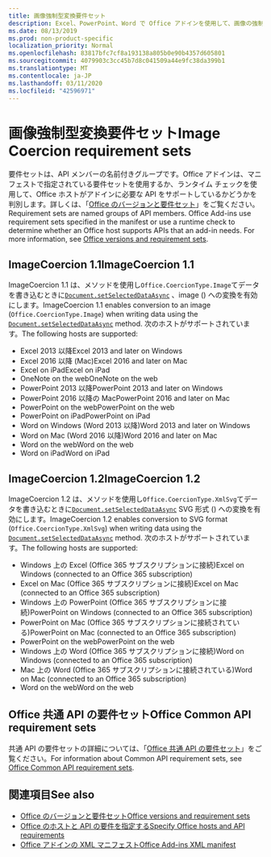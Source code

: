 ```yaml
---
title: 画像強制型変換要件セット
description: Excel、PowerPoint、Word で Office アドインを使用して、画像の強制型変換の要件セットをサポートします。
ms.date: 08/13/2019
ms.prod: non-product-specific
localization_priority: Normal
ms.openlocfilehash: 83817bfc7cf8a193138a805b0e90b4357d605801
ms.sourcegitcommit: 4079903c3cc45b7d8c041509a44e9fc38da399b1
ms.translationtype: MT
ms.contentlocale: ja-JP
ms.lasthandoff: 03/11/2020
ms.locfileid: "42596971"
---
```

# <a name="image-coercion-requirement-sets"></a><span data-ttu-id="0aafe-103">画像強制型変換要件セット</span><span class="sxs-lookup"><span data-stu-id="0aafe-103">Image Coercion requirement sets</span></span>

<span data-ttu-id="0aafe-p101">要件セットは、API メンバーの名前付きグループです。Office アドインは、マニフェストで指定されている要件セットを使用するか、ランタイム チェックを使用して、Office ホストがアドインに必要な API をサポートしているかどうかを判別します。詳しくは、「[Office のバージョンと要件セット](../../develop/office-versions-and-requirement-sets.md)」をご覧ください。</span><span class="sxs-lookup"><span data-stu-id="0aafe-p101">Requirement sets are named groups of API members. Office Add-ins use requirement sets specified in the manifest or use a runtime check to determine whether an Office host supports APIs that an add-in needs. For more information, see [Office versions and requirement sets](../../develop/office-versions-and-requirement-sets.md).</span></span>

## <a name="imagecoercion-11"></a><span data-ttu-id="0aafe-107">ImageCoercion 1.1</span><span class="sxs-lookup"><span data-stu-id="0aafe-107">ImageCoercion 1.1</span></span>

<span data-ttu-id="0aafe-108">ImageCoercion 1.1 は、メソッドを使用し`Office.CoercionType.Image`てデータを書き込むときに[`Document.setSelectedDataAsync`](/javascript/api/office/office.document#setselecteddataasync-data--options--callback-) 、image () への変換を有効にします。</span><span class="sxs-lookup"><span data-stu-id="0aafe-108">ImageCoercion 1.1 enables conversion to an image (`Office.CoercionType.Image`) when writing data using the [`Document.setSelectedDataAsync`](/javascript/api/office/office.document#setselecteddataasync-data--options--callback-) method.</span></span> <span data-ttu-id="0aafe-109">次のホストがサポートされています。</span><span class="sxs-lookup"><span data-stu-id="0aafe-109">The following hosts are supported:</span></span>

- <span data-ttu-id="0aafe-110">Excel 2013 以降</span><span class="sxs-lookup"><span data-stu-id="0aafe-110">Excel 2013 and later on Windows</span></span>
- <span data-ttu-id="0aafe-111">Excel 2016 以降 (Mac)</span><span class="sxs-lookup"><span data-stu-id="0aafe-111">Excel 2016 and later on Mac</span></span>
- <span data-ttu-id="0aafe-112">Excel on iPad</span><span class="sxs-lookup"><span data-stu-id="0aafe-112">Excel on iPad</span></span>
- <span data-ttu-id="0aafe-113">OneNote on the web</span><span class="sxs-lookup"><span data-stu-id="0aafe-113">OneNote on the web</span></span>
- <span data-ttu-id="0aafe-114">PowerPoint 2013 以降</span><span class="sxs-lookup"><span data-stu-id="0aafe-114">PowerPoint 2013 and later on Windows</span></span>
- <span data-ttu-id="0aafe-115">PowerPoint 2016 以降の Mac</span><span class="sxs-lookup"><span data-stu-id="0aafe-115">PowerPoint 2016 and later on Mac</span></span>
- <span data-ttu-id="0aafe-116">PowerPoint on the web</span><span class="sxs-lookup"><span data-stu-id="0aafe-116">PowerPoint on the web</span></span>
- <span data-ttu-id="0aafe-117">PowerPoint on iPad</span><span class="sxs-lookup"><span data-stu-id="0aafe-117">PowerPoint on iPad</span></span>
- <span data-ttu-id="0aafe-118">Word on Windows (Word 2013 以降)</span><span class="sxs-lookup"><span data-stu-id="0aafe-118">Word 2013 and later on Windows</span></span>
- <span data-ttu-id="0aafe-119">Word on Mac (Word 2016 以降)</span><span class="sxs-lookup"><span data-stu-id="0aafe-119">Word 2016 and later on Mac</span></span>
- <span data-ttu-id="0aafe-120">Word on the web</span><span class="sxs-lookup"><span data-stu-id="0aafe-120">Word on the web</span></span>
- <span data-ttu-id="0aafe-121">Word on iPad</span><span class="sxs-lookup"><span data-stu-id="0aafe-121">Word on iPad</span></span>

## <a name="imagecoercion-12"></a><span data-ttu-id="0aafe-122">ImageCoercion 1.2</span><span class="sxs-lookup"><span data-stu-id="0aafe-122">ImageCoercion 1.2</span></span>

<span data-ttu-id="0aafe-123">ImageCoercion 1.2 は、メソッドを使用し`Office.CoercionType.XmlSvg`てデータを書き込むときに[`Document.setSelectedDataAsync`](/javascript/api/office/office.document#setselecteddataasync-data--options--callback-) SVG 形式 () への変換を有効にします。</span><span class="sxs-lookup"><span data-stu-id="0aafe-123">ImageCoercion 1.2 enables conversion to SVG format (`Office.CoercionType.XmlSvg`) when writing data using the [`Document.setSelectedDataAsync`](/javascript/api/office/office.document#setselecteddataasync-data--options--callback-) method.</span></span> <span data-ttu-id="0aafe-124">次のホストがサポートされています。</span><span class="sxs-lookup"><span data-stu-id="0aafe-124">The following hosts are supported:</span></span>

- <span data-ttu-id="0aafe-125">Windows 上の Excel (Office 365 サブスクリプションに接続)</span><span class="sxs-lookup"><span data-stu-id="0aafe-125">Excel on Windows (connected to an Office 365 subscription)</span></span>
- <span data-ttu-id="0aafe-126">Excel on Mac (Office 365 サブスクリプションに接続)</span><span class="sxs-lookup"><span data-stu-id="0aafe-126">Excel on Mac (connected to an Office 365 subscription)</span></span>
- <span data-ttu-id="0aafe-127">Windows 上の PowerPoint (Office 365 サブスクリプションに接続)</span><span class="sxs-lookup"><span data-stu-id="0aafe-127">PowerPoint on Windows (connected to an Office 365 subscription)</span></span>
- <span data-ttu-id="0aafe-128">PowerPoint on Mac (Office 365 サブスクリプションに接続されている)</span><span class="sxs-lookup"><span data-stu-id="0aafe-128">PowerPoint on Mac (connected to an Office 365 subscription)</span></span>
- <span data-ttu-id="0aafe-129">PowerPoint on the web</span><span class="sxs-lookup"><span data-stu-id="0aafe-129">PowerPoint on the web</span></span>
- <span data-ttu-id="0aafe-130">Windows 上の Word (Office 365 サブスクリプションに接続)</span><span class="sxs-lookup"><span data-stu-id="0aafe-130">Word on Windows (connected to an Office 365 subscription)</span></span>
- <span data-ttu-id="0aafe-131">Mac 上の Word (Office 365 サブスクリプションに接続されている)</span><span class="sxs-lookup"><span data-stu-id="0aafe-131">Word on Mac (connected to an Office 365 subscription)</span></span>
- <span data-ttu-id="0aafe-132">Word on the web</span><span class="sxs-lookup"><span data-stu-id="0aafe-132">Word on the web</span></span>

## <a name="office-common-api-requirement-sets"></a><span data-ttu-id="0aafe-133">Office 共通 API の要件セット</span><span class="sxs-lookup"><span data-stu-id="0aafe-133">Office Common API requirement sets</span></span>

<span data-ttu-id="0aafe-134">共通 API の要件セットの詳細については、「[Office 共通 API の要件セット](office-add-in-requirement-sets.md)」をご覧ください。</span><span class="sxs-lookup"><span data-stu-id="0aafe-134">For information about Common API requirement sets, see [Office Common API requirement sets](office-add-in-requirement-sets.md).</span></span>

## <a name="see-also"></a><span data-ttu-id="0aafe-135">関連項目</span><span class="sxs-lookup"><span data-stu-id="0aafe-135">See also</span></span>

- [<span data-ttu-id="0aafe-136">Office のバージョンと要件セット</span><span class="sxs-lookup"><span data-stu-id="0aafe-136">Office versions and requirement sets</span></span>](../../develop/office-versions-and-requirement-sets.md)
- [<span data-ttu-id="0aafe-137">Office のホストと API の要件を指定する</span><span class="sxs-lookup"><span data-stu-id="0aafe-137">Specify Office hosts and API requirements</span></span>](../../develop/specify-office-hosts-and-api-requirements.md)
- [<span data-ttu-id="0aafe-138">Office アドインの XML マニフェスト</span><span class="sxs-lookup"><span data-stu-id="0aafe-138">Office Add-ins XML manifest</span></span>](../../develop/add-in-manifests.md)
